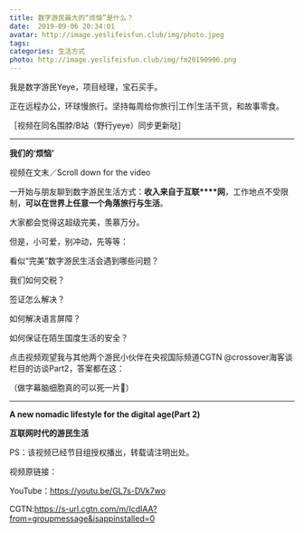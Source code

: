 ```yaml
---
title: 数字游民最大的“烦恼”是什么？
date:  2019-09-06 20:34:01
avatar: http://image.yeslifeisfun.club/img/photo.jpeg
tags: 
categories: 生活方式
photo: http://image.yeslifeisfun.club/img/fm20190906.png
---
```


我是数字游民Yeye，项目经理，宝石买手。

正在远程办公，环球慢旅行。坚持每周给你旅行|工作|生活干货，和故事零食。



［视频在同名围脖/B站（野行yeye）同步更新哒］





------

**我们的‘烦恼’**



视频在文末／Scroll down for the video





一开始与朋友聊到数字游民生活方式：**收入来自于互联****网**，工作地点不受限制，**可以在世界上任意一个角落旅行与生活**。



大家都会觉得这超级完美，羡慕万分。



但是，小可爱，别冲动，先等等：



看似“完美”数字游民生活会遇到哪些问题？



我们如何交税？

签证怎么解决？

如何解决语言屏障？

如何保证在陌生国度生活的安全？



点击视频观望我与其他两个游民小伙伴在央视国际频道CGTN @crossover海客谈栏目的访谈Part2，答案都在这：

（做字幕脑细胞真的可以死一片🙂）



------



 **A new nomadic lifestyle for the digital age(Part 2)**

**互联网时代的游民生活**





PS：该视频已经节目组授权播出，转载请注明出处。

视频原链接：

YouTube：https://youtu.be/GL7s-DVk7wo

CGTN:https://s-url.cgtn.com/m/IcdIAA?from=groupmessage&isappinstalled=0